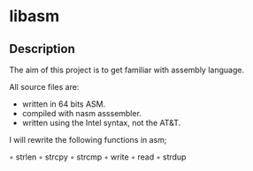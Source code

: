 # libasm

## Description

The aim of this project is to get familiar with assembly language.

All source files are:

* written in 64 bits ASM.
* compiled with nasm asssembler.
* written using the Intel syntax, not the AT&T.

I will rewrite the following functions in asm;

◦ strlen
◦ strcpy
◦ strcmp
◦ write
◦ read
◦ strdup
